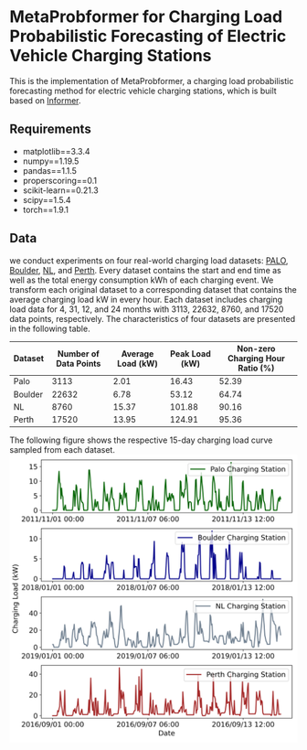 # MetaProbformer for Charging Load Probabilistic Forecasting of Electric Vehicle Charging Stations

This is the implementation of MetaProbformer, a charging load probabilistic forecasting method for electric vehicle charging stations, which is built based on [Informer](https://arxiv.org/abs/2012.07436).

## Requirements

- matplotlib==3.3.4
- numpy==1.19.5
- pandas==1.1.5
- properscoring==0.1
- scikit-learn==0.21.3
- scipy==1.5.4
- torch==1.9.1

## Data

we conduct experiments on four real-world charging load datasets: [PALO](https://data.cityofpaloalto.org/dataviews/241685/ELECT-VEHIC-CHARG-STATI-USAGE/), [Boulder](https://open-data.bouldercolorado.gov/datasets/), [NL](https://platform.elaad.io/analyses/ElaadNL\_opendata.php), and [Perth](https://data.pkc.gov.uk/dataset/ev-charging-data). Every dataset contains the start and end time as well as the total energy consumption kWh of each charging event. We transform each original dataset to a corresponding dataset that contains the average charging load kW in every hour. Each dataset includes charging load data for 4, 31, 12, and 24 months with 3113, 22632, 8760, and 17520 data points, respectively. The characteristics of four datasets are presented in the following table.

|  Dataset   | Number of Data Points  | Average Load (kW) | Peak Load (kW) | Non-zero Charging Hour Ratio (\%) |
|  ----  | ----  | ----  | ----  | ----  |
| Palo | 3113 | 2.01 | 16.43 | 52.39 |
| Boulder | 22632 | 6.78 | 53.12 | 64.74|
| NL | 8760 | 15.37 | 101.88 | 90.16 |
| Perth | 17520 | 13.95 | 124.91 | 95.36 |

The following figure shows the respective 15-day charging load curve sampled from each dataset.
![](fig/load_curves.png)